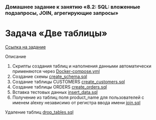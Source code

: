 ### Домашнее задание к занятию «8.2: SQL: вложенные подзапросы, JOIN, агрегирующие запросы»

# Задача «Две таблицы»

[Ссылка на задание](https://github.com/netology-code/jd-homeworks/blob/master/sql-agg/task/README.md)

Описание

1. Скрипты создания таблиц и наполнения данными автоматически применяются через [Docker-compose.yml](postgresql/Docker-compose.yml)
2. Создание схемы [create_schema.sql](postgresql/create_schema.sql)
2. Создание таблицы CUSTOMERS [create_customers.sql](postgresql/create_customers.sql)
3. Создание таблицы ORDERS [create_orders.sql](postgresql/create_orders.sql)
4. Вставка тестовых данных  [insert_data.sql](postgresql/insert_data.sql)
5. Получение из таблиц поля product_name для пользователей с именем alexey независимо от регистра ввода имени [join.sql](postgresql/join.sql)

Удаление таблиц [drop_tables.sql](postgresql/drop_tables.sql)

